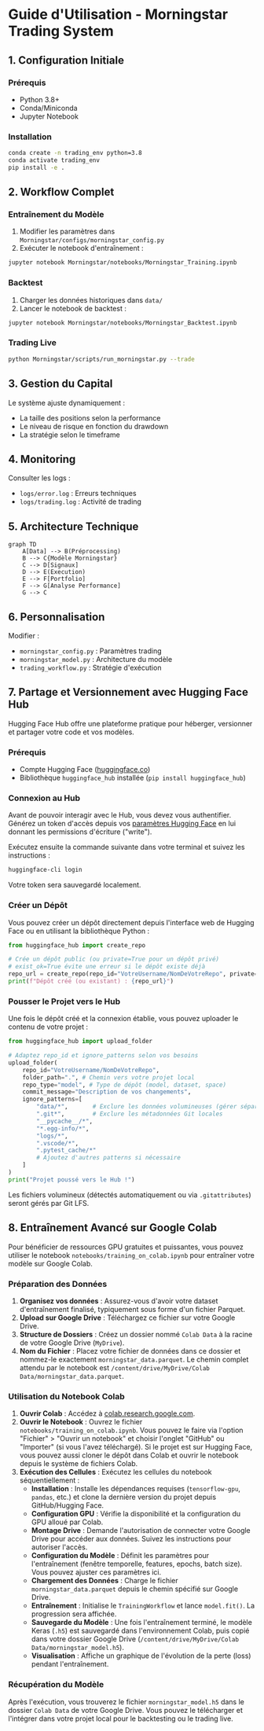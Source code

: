 # Guide d'Utilisation - Morningstar Trading System

## 1. Configuration Initiale
### Prérequis
- Python 3.8+
- Conda/Miniconda
- Jupyter Notebook

### Installation
```bash
conda create -n trading_env python=3.8
conda activate trading_env
pip install -e .
```

## 2. Workflow Complet

### Entraînement du Modèle
1. Modifier les paramètres dans `Morningstar/configs/morningstar_config.py`
2. Exécuter le notebook d'entraînement :
```bash
jupyter notebook Morningstar/notebooks/Morningstar_Training.ipynb
```

### Backtest
1. Charger les données historiques dans `data/`
2. Lancer le notebook de backtest :
```bash
jupyter notebook Morningstar/notebooks/Morningstar_Backtest.ipynb
```

### Trading Live
```bash
python Morningstar/scripts/run_morningstar.py --trade
```

## 3. Gestion du Capital
Le système ajuste dynamiquement :
- La taille des positions selon la performance
- Le niveau de risque en fonction du drawdown
- La stratégie selon le timeframe

## 4. Monitoring
Consulter les logs :
- `logs/error.log` : Erreurs techniques
- `logs/trading.log` : Activité de trading

## 5. Architecture Technique
```mermaid
graph TD
    A[Data] --> B(Préprocessing)
    B --> C{Modèle Morningstar}
    C --> D[Signaux]
    D --> E(Execution)
    E --> F[Portfolio]
    F --> G[Analyse Performance]
    G --> C
```

## 6. Personnalisation
Modifier :
- `morningstar_config.py` : Paramètres trading
- `morningstar_model.py` : Architecture du modèle
- `trading_workflow.py` : Stratégie d'exécution

## 7. Partage et Versionnement avec Hugging Face Hub

Hugging Face Hub offre une plateforme pratique pour héberger, versionner et partager votre code et vos modèles.

### Prérequis
- Compte Hugging Face ([huggingface.co](https://huggingface.co/))
- Bibliothèque `huggingface_hub` installée (`pip install huggingface_hub`)

### Connexion au Hub
Avant de pouvoir interagir avec le Hub, vous devez vous authentifier. Générez un token d'accès depuis vos [paramètres Hugging Face](https://huggingface.co/settings/tokens) en lui donnant les permissions d'écriture ("write").

Exécutez ensuite la commande suivante dans votre terminal et suivez les instructions :
```bash
huggingface-cli login
```
Votre token sera sauvegardé localement.

### Créer un Dépôt
Vous pouvez créer un dépôt directement depuis l'interface web de Hugging Face ou en utilisant la bibliothèque Python :
```python
from huggingface_hub import create_repo

# Crée un dépôt public (ou private=True pour un dépôt privé)
# exist_ok=True évite une erreur si le dépôt existe déjà
repo_url = create_repo(repo_id="VotreUsername/NomDeVotreRepo", private=False, exist_ok=True)
print(f"Dépôt créé (ou existant) : {repo_url}")
```

### Pousser le Projet vers le Hub
Une fois le dépôt créé et la connexion établie, vous pouvez uploader le contenu de votre projet :
```python
from huggingface_hub import upload_folder

# Adaptez repo_id et ignore_patterns selon vos besoins
upload_folder(
    repo_id="VotreUsername/NomDeVotreRepo",
    folder_path=".", # Chemin vers votre projet local
    repo_type="model", # Type de dépôt (model, dataset, space)
    commit_message="Description de vos changements",
    ignore_patterns=[
        "data/*",       # Exclure les données volumineuses (gérer séparément ou via LFS)
        ".git*",        # Exclure les métadonnées Git locales
        "__pycache__/*",
        "*.egg-info/*",
        "logs/*",
        ".vscode/*",
        ".pytest_cache/*"
        # Ajoutez d'autres patterns si nécessaire
    ]
)
print("Projet poussé vers le Hub !")
```
Les fichiers volumineux (détectés automatiquement ou via `.gitattributes`) seront gérés par Git LFS.

## 8. Entraînement Avancé sur Google Colab

Pour bénéficier de ressources GPU gratuites et puissantes, vous pouvez utiliser le notebook `notebooks/training_on_colab.ipynb` pour entraîner votre modèle sur Google Colab.

### Préparation des Données
1.  **Organisez vos données** : Assurez-vous d'avoir votre dataset d'entraînement finalisé, typiquement sous forme d'un fichier Parquet.
2.  **Upload sur Google Drive** : Téléchargez ce fichier sur votre Google Drive.
3.  **Structure de Dossiers** : Créez un dossier nommé `Colab Data` à la racine de votre Google Drive (`MyDrive`).
4.  **Nom du Fichier** : Placez votre fichier de données dans ce dossier et nommez-le exactement `morningstar_data.parquet`. Le chemin complet attendu par le notebook est `/content/drive/MyDrive/Colab Data/morningstar_data.parquet`.

### Utilisation du Notebook Colab
1.  **Ouvrir Colab** : Accédez à [colab.research.google.com](https://colab.research.google.com/).
2.  **Ouvrir le Notebook** : Ouvrez le fichier `notebooks/training_on_colab.ipynb`. Vous pouvez le faire via l'option "Fichier" > "Ouvrir un notebook" et choisir l'onglet "GitHub" ou "Importer" (si vous l'avez téléchargé). Si le projet est sur Hugging Face, vous pouvez aussi cloner le dépôt dans Colab et ouvrir le notebook depuis le système de fichiers Colab.
3.  **Exécution des Cellules** : Exécutez les cellules du notebook séquentiellement :
    *   **Installation** : Installe les dépendances requises (`tensorflow-gpu`, `pandas`, etc.) et clone la dernière version du projet depuis GitHub/Hugging Face.
    *   **Configuration GPU** : Vérifie la disponibilité et la configuration du GPU alloué par Colab.
    *   **Montage Drive** : Demande l'autorisation de connecter votre Google Drive pour accéder aux données. Suivez les instructions pour autoriser l'accès.
    *   **Configuration du Modèle** : Définit les paramètres pour l'entraînement (fenêtre temporelle, features, epochs, batch size). Vous pouvez ajuster ces paramètres ici.
    *   **Chargement des Données** : Charge le fichier `morningstar_data.parquet` depuis le chemin spécifié sur Google Drive.
    *   **Entraînement** : Initialise le `TrainingWorkflow` et lance `model.fit()`. La progression sera affichée.
    *   **Sauvegarde du Modèle** : Une fois l'entraînement terminé, le modèle Keras (`.h5`) est sauvegardé dans l'environnement Colab, puis copié dans votre dossier Google Drive (`/content/drive/MyDrive/Colab Data/morningstar_model.h5`).
    *   **Visualisation** : Affiche un graphique de l'évolution de la perte (loss) pendant l'entraînement.

### Récupération du Modèle
Après l'exécution, vous trouverez le fichier `morningstar_model.h5` dans le dossier `Colab Data` de votre Google Drive. Vous pouvez le télécharger et l'intégrer dans votre projet local pour le backtesting ou le trading live.
